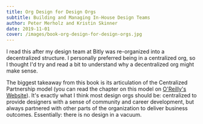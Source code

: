 ```yaml
---
title: Org Design for Design Orgs
subtitle: Building and Managing In-House Design Teams
author: Peter Merholz and Kristin Skinner
date: 2019-11-01
cover: /images/book-org-design-for-design-orgs.jpg
---
```


I read this after my design team at Bitly was re-organized into a decentralized structure. I personally preferred being in a centralized org, so I thought I'd try and read a bit to understand why a decentralized org might make sense.

The biggest takeaway from this book is its articulation of the Centralized Partnership model (you can read the chapter on this model on [O'Reilly's Website](https://www.oreilly.com/library/view/org-design-for/9781491938393/ch04.html)). It's exactly what I think most design orgs should be: centralized to provide designers with a sense of community and career development, but always partnered with other parts of the organization to deliver business outcomes. Essentially: there is no design in a vacuum.
